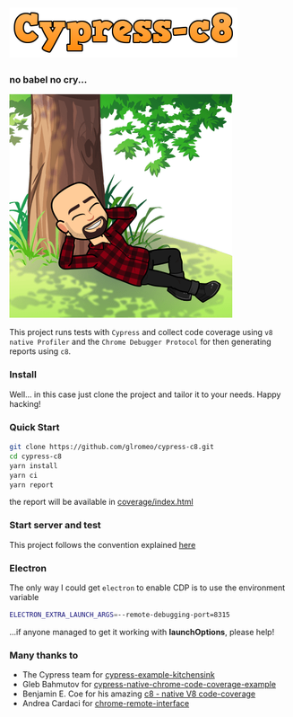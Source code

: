 # ![Cypress C8](cypress-c8.png) 
### no babel no cry...
![Tux, the Linux mascot](picture.png)

This project runs tests with `Cypress` and collect code coverage using `v8 native Profiler` and the `Chrome Debugger Protocol` for then generating reports using `c8`.

### Install
Well... in this case just clone the project and tailor it to your needs. Happy hacking!

### Quick Start
```bash
git clone https://github.com/glromeo/cypress-c8.git
cd cypress-c8
yarn install
yarn ci
yarn report
```
the report will be available in [coverage/index.html](coverage/index.html)

### Start server and test
This project follows the convention explained [here](https://github.com/bahmutov/start-server-and-test#use)

### Electron 
The only way I could get `electron` to enable CDP is to use the environment variable
```bash
ELECTRON_EXTRA_LAUNCH_ARGS=--remote-debugging-port=8315
``` 
...if anyone managed to get it working with **launchOptions**, please help!

### Many thanks to 

- The Cypress team for [cypress-example-kitchensink](https://github.com/cypress-io/cypress-example-kitchensink)
- Gleb Bahmutov for [cypress-native-chrome-code-coverage-example](https://github.com/bahmutov/cypress-native-chrome-code-coverage-example)
- Benjamin E. Coe for his amazing [c8 - native V8 code-coverage](https://github.com/bcoe/c8) 
- Andrea Cardaci for [chrome-remote-interface](https://github.com/cyrus-and/chrome-remote-interface)
